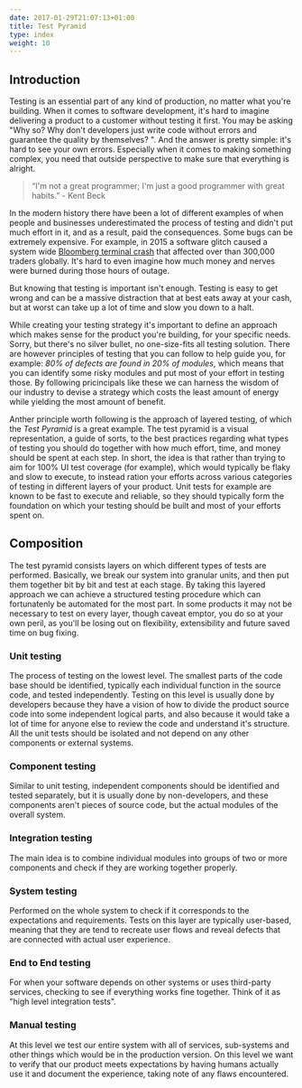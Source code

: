 ```yaml
---
date: 2017-01-29T21:07:13+01:00
title: Test Pyramid
type: index
weight: 10
---
```


## Introduction

Testing is an essential part of any kind of production, no matter what you're building. When it comes to software development, it's hard to imagine delivering a product to a customer without testing it first. You may be asking "Why so? Why don't developers just write code without errors and guarantee the quality by themselves? ". And the answer is pretty simple: it's hard to see your own errors. Especially when it comes to making something complex, you need that outside perspective to make sure that everything is alright. 

> “I'm not a great programmer; I'm just a good programmer with great habits.” - Kent Beck

In the modern history there have been a lot of different examples of when people and businesses underestimated the process of testing and didn't put much effort in it, and as a result, paid the consequences. Some bugs can be extremely expensive. For example, in 2015 a software glitch caused a system wide [Bloomberg terminal crash](https://www.theguardian.com/business/2015/apr/17/uk-halts-bond-sale-bloomberg-terminals-crash-worldwide) that affected over than 300,000 traders globally. It's hard to even imagine how much money and nerves were burned during those hours of outage. 

But knowing that testing is important isn't enough. Testing is easy to get wrong and can be a massive distraction that at best eats away at your cash, but at worst can take up a lot of time and slow you down to a halt.

While creating your testing strategy it's important to define an approach which makes sense for the product you're building, for your specific needs. Sorry, but there's no silver bullet, no one-size-fits all testing solution. There are however principles of testing that you can follow to help guide you, for example: *80% of defects are found in 20% of modules*, which means that you can identify some risky modules and put most of your effort in testing those. By following pricincipals like these we can harness the wisdom of our industry to devise a strategy which costs the least amount of energy while yielding the most amount of benefit.

Anther principle worth following is the approach of layered testing, of which the *Test Pyramid* is a great example. The test pyramid is a visual representation, a guide of sorts, to the best practices regarding what types of testing you should do together with how much effort, time, and money should be spent at each step. In short, the idea is that rather than trying to aim for 100% UI test coverage (for example), which would typically be flaky and slow to execute, to instead ration your efforts across various categories of testing in different layers of your product. Unit tests for example are known to be fast to execute and reliable, so they should typically form the foundation on which your testing should be built and most of your efforts spent on.

## Composition

The test pyramid consists layers on which different types of tests are performed. Basically, we break our system into granular units, and then put them together bit by bit and test at each stage. By taking this layered approach we can achieve a structured testing procedure which can fortunatenly be automated for the most part. In some products it may not be necessary to test on every layer, though caveat emptor, you do so at your own peril, as you'll be losing out on flexibility, extensibility and future saved time on bug fixing.


### Unit testing
The process of testing on the lowest level. The smallest parts of the code base should be identified, typically each individual function in the source code, and tested independently. Testing on this level is usually done by developers because they have a vision of how to divide the product source code into some independent logical parts, and also because it would take a lot of time for anyone else to review the code and understand it's structure. All the unit tests should be isolated and not depend on any other components or external systems.

### Component testing
Similar to unit testing, independent components should be identified and tested separately, but it is usually done by non-developers, and these components aren't pieces of source code, but the actual modules of the overall system.

### Integration testing
The main idea is to combine individual modules into groups of two or more components and check if they are working together properly. 

### System testing
Performed on the whole system to check if it corresponds to the expectations and requirements. Tests on this layer are typically user-based, meaning that they are tend to recreate user flows and reveal defects that are connected with actual user experience.

### End to End testing
For when your software depends on other systems or  uses third-party services, checking to see if everything works fine together. Think of it as "high level integration tests".

### Manual testing
At this level we test our entire system with all of services, sub-systems and other things which would be in the production version. On this level we want to verify that our product meets expectations by having humans actually use it and document the experience, taking note of any flaws encountered. 


